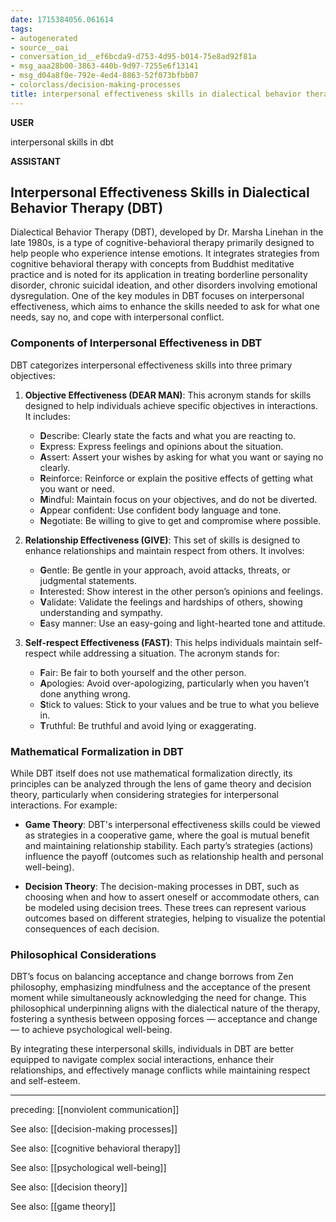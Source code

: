 ```yaml
---
date: 1715384056.061614
tags:
- autogenerated
- source__oai
- conversation_id__ef6bcda9-d753-4d95-b014-75e8ad92f81a
- msg_aaa28b00-3863-440b-9d97-7255e6f13141
- msg_d04a8f0e-792e-4ed4-8863-52f073bfbb07
- colorclass/decision-making-processes
title: interpersonal effectiveness skills in dialectical behavior therapy (dbt)
---
```


**USER**

interpersonal skills in dbt


**ASSISTANT**

## Interpersonal Effectiveness Skills in Dialectical Behavior Therapy (DBT)

Dialectical Behavior Therapy (DBT), developed by Dr. Marsha Linehan in the late 1980s, is a type of cognitive-behavioral therapy primarily designed to help people who experience intense emotions. It integrates strategies from cognitive behavioral therapy with concepts from Buddhist meditative practice and is noted for its application in treating borderline personality disorder, chronic suicidal ideation, and other disorders involving emotional dysregulation. One of the key modules in DBT focuses on interpersonal effectiveness, which aims to enhance the skills needed to ask for what one needs, say no, and cope with interpersonal conflict.

### Components of Interpersonal Effectiveness in DBT

DBT categorizes interpersonal effectiveness skills into three primary objectives:

1. **Objective Effectiveness (DEAR MAN)**: This acronym stands for skills designed to help individuals achieve specific objectives in interactions. It includes:
   - **D**escribe: Clearly state the facts and what you are reacting to.
   - **E**xpress: Express feelings and opinions about the situation.
   - **A**ssert: Assert your wishes by asking for what you want or saying no clearly.
   - **R**einforce: Reinforce or explain the positive effects of getting what you want or need.
   - **M**indful: Maintain focus on your objectives, and do not be diverted.
   - **A**ppear confident: Use confident body language and tone.
   - **N**egotiate: Be willing to give to get and compromise where possible.

2. **Relationship Effectiveness (GIVE)**: This set of skills is designed to enhance relationships and maintain respect from others. It involves:
   - **G**entle: Be gentle in your approach, avoid attacks, threats, or judgmental statements.
   - **I**nterested: Show interest in the other person’s opinions and feelings.
   - **V**alidate: Validate the feelings and hardships of others, showing understanding and sympathy.
   - **E**asy manner: Use an easy-going and light-hearted tone and attitude.

3. **Self-respect Effectiveness (FAST)**: This helps individuals maintain self-respect while addressing a situation. The acronym stands for:
   - **F**air: Be fair to both yourself and the other person.
   - **A**pologies: Avoid over-apologizing, particularly when you haven’t done anything wrong.
   - **S**tick to values: Stick to your values and be true to what you believe in.
   - **T**ruthful: Be truthful and avoid lying or exaggerating.

### Mathematical Formalization in DBT

While DBT itself does not use mathematical formalization directly, its principles can be analyzed through the lens of game theory and decision theory, particularly when considering strategies for interpersonal interactions. For example:

- **Game Theory**: DBT's interpersonal effectiveness skills could be viewed as strategies in a cooperative game, where the goal is mutual benefit and maintaining relationship stability. Each party’s strategies (actions) influence the payoff (outcomes such as relationship health and personal well-being).

- **Decision Theory**: The decision-making processes in DBT, such as choosing when and how to assert oneself or accommodate others, can be modeled using decision trees. These trees can represent various outcomes based on different strategies, helping to visualize the potential consequences of each decision.

### Philosophical Considerations

DBT’s focus on balancing acceptance and change borrows from Zen philosophy, emphasizing mindfulness and the acceptance of the present moment while simultaneously acknowledging the need for change. This philosophical underpinning aligns with the dialectical nature of the therapy, fostering a synthesis between opposing forces — acceptance and change — to achieve psychological well-being.

By integrating these interpersonal skills, individuals in DBT are better equipped to navigate complex social interactions, enhance their relationships, and effectively manage conflicts while maintaining respect and self-esteem.


---

preceding: [[nonviolent communication]]

See also: [[decision-making processes]]


See also: [[cognitive behavioral therapy]]


See also: [[psychological well-being]]


See also: [[decision theory]]


See also: [[game theory]]